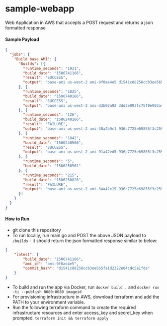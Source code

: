 # sample-webapp
Web Application in AWS that accepts a POST request and returns a json formatted response


#### Sample Payload

```json
{
  "jobs": {
    "Build base AMI": {
      "Builds": [{
        "runtime_seconds": "1931",
        "build_date": "1506741166",
        "result": "SUCCESS",
        "output": "base-ami us-west-2 ami-9f0ae4e5 d1541c88258ccb3ee565fa1d2322e04cdc5a1fda"
      }, {
        "runtime_seconds": "1825",
        "build_date": "1506740166",
        "result": "SUCCESS",
        "output": "base-ami us-west-2 ami-d3b92a92 3dd2e093fc75f0e903a4fd25240c89dd17c75d66"
      }, {
        "runtime_seconds": "126",
        "build_date": "1506240166",
        "result": "FAILURE",
        "output": "base-ami us-west-2 ami-38a2b9c1 936c7725e69855f3c259c117173782f8c1e42d9a"
      }, {
        "runtime_seconds": "1842",
        "build_date": "1506240566",
        "result": "SUCCESS",
        "output": "base-ami us-west-2 ami-91a42ed5 936c7725e69855f3c259c117173782f8c1e42d9a"
      }, {
        "runtime_seconds": "5",
        "build_date": "1506250561"
      }, {
        "runtime_seconds": "215",
        "build_date": "1506250826",
        "result": "FAILURE",
        "output": "base-ami us-west-2 ami-34a42e15 936c7725e69855f3c259c117173782f8c1e42d9a"
      }]
    }
  }
}
```
#### How to Run
* git clone this repository
* To run locally, run main.go and POST the above JSON payload to ```/builds``` - it should return the json formatted response similar to below:
```json
{
	"latest": {
		"build_date": "1506741166",
		"ami_id": "ami-9f0ae4e5",
		"commit_hash": "d1541c88258ccb3ee565fa1d2322e04cdc5a1fda"
	}
}
```
* To build and run the app via Docker, run `docker build .` and `docker run -ti --publish 8080:8080 imageid`
* For provisioning infrastructure in AWS, download terraform and add the PATH to your environment variable.
* Run the following terraform command to create the required infrastructure resources and enter access_key and secret_key when prompted.
```terraform init && terraform apply```
